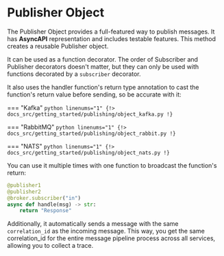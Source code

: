 # Publisher Object

The Publisher Object provides a full-featured way to publish messages. It has **AsyncAPI** representation and includes testable features. This method creates a reusable Publisher object.

It can be used as a function decorator. The order of Subscriber and Publisher decorators doesn't matter, but they can only be used with functions decorated by a `subscriber` decorator.

It also uses the handler function's return type annotation to cast the function's return value before sending, so be accurate with it:

=== "Kafka"
    ```python linenums="1"
    {!> docs_src/getting_started/publishing/object_kafka.py !}
    ```

=== "RabbitMQ"
    ```python linenums="1"
    {!> docs_src/getting_started/publishing/object_rabbit.py !}
    ```

=== "NATS"
    ```python linenums="1"
    {!> docs_src/getting_started/publishing/object_nats.py !}
    ```

You can use it multiple times with one function to broadcast the function's return:

```python
@publisher1
@publisher2
@broker.subscriber("in")
async def handle(msg) -> str:
    return "Response"
```

Additionally, it automatically sends a message with the same `correlation_id` as the incoming message. This way, you get the same correlation_id for the entire message pipeline process across all services, allowing you to collect a trace.
